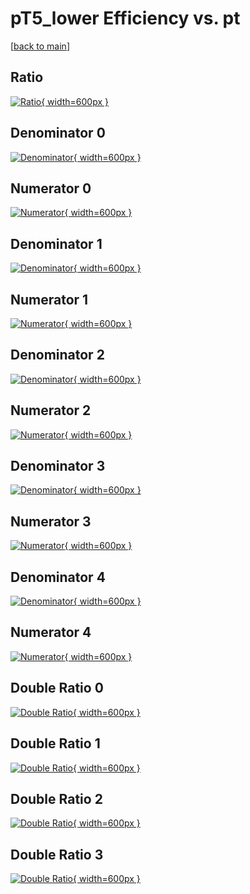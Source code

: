 # pT5_lower Efficiency vs. pt

[[back to main](./)]



## Ratio

[![Ratio](../mtv/var/pT5_lower_loweta_11_1_eff_pt.png){ width=600px }](../mtv/var/pT5_lower_loweta_11_1_eff_pt.pdf)

## Denominator 0

[![Denominator](../mtv/den/pT5_lower_loweta_11_1_eff_pt_den0.png){ width=600px }](../mtv/den/pT5_lower_loweta_11_1_eff_pt_den0.pdf)

## Numerator 0

[![Numerator](../mtv/num/pT5_lower_loweta_11_1_eff_pt_num0.png){ width=600px }](../mtv/num/pT5_lower_loweta_11_1_eff_pt_num0.pdf)

## Denominator 1

[![Denominator](../mtv/den/pT5_lower_loweta_11_1_eff_pt_den1.png){ width=600px }](../mtv/den/pT5_lower_loweta_11_1_eff_pt_den1.pdf)

## Numerator 1

[![Numerator](../mtv/num/pT5_lower_loweta_11_1_eff_pt_num1.png){ width=600px }](../mtv/num/pT5_lower_loweta_11_1_eff_pt_num1.pdf)

## Denominator 2

[![Denominator](../mtv/den/pT5_lower_loweta_11_1_eff_pt_den2.png){ width=600px }](../mtv/den/pT5_lower_loweta_11_1_eff_pt_den2.pdf)

## Numerator 2

[![Numerator](../mtv/num/pT5_lower_loweta_11_1_eff_pt_num2.png){ width=600px }](../mtv/num/pT5_lower_loweta_11_1_eff_pt_num2.pdf)

## Denominator 3

[![Denominator](../mtv/den/pT5_lower_loweta_11_1_eff_pt_den3.png){ width=600px }](../mtv/den/pT5_lower_loweta_11_1_eff_pt_den3.pdf)

## Numerator 3

[![Numerator](../mtv/num/pT5_lower_loweta_11_1_eff_pt_num3.png){ width=600px }](../mtv/num/pT5_lower_loweta_11_1_eff_pt_num3.pdf)

## Denominator 4

[![Denominator](../mtv/den/pT5_lower_loweta_11_1_eff_pt_den4.png){ width=600px }](../mtv/den/pT5_lower_loweta_11_1_eff_pt_den4.pdf)

## Numerator 4

[![Numerator](../mtv/num/pT5_lower_loweta_11_1_eff_pt_num4.png){ width=600px }](../mtv/num/pT5_lower_loweta_11_1_eff_pt_num4.pdf)

## Double Ratio 0

[![Double Ratio](../mtv/ratio/pT5_lower_loweta_11_1_eff_pt_ratio0.png){ width=600px }](../mtv/ratio/pT5_lower_loweta_11_1_eff_pt_ratio0.pdf)

## Double Ratio 1

[![Double Ratio](../mtv/ratio/pT5_lower_loweta_11_1_eff_pt_ratio1.png){ width=600px }](../mtv/ratio/pT5_lower_loweta_11_1_eff_pt_ratio1.pdf)

## Double Ratio 2

[![Double Ratio](../mtv/ratio/pT5_lower_loweta_11_1_eff_pt_ratio2.png){ width=600px }](../mtv/ratio/pT5_lower_loweta_11_1_eff_pt_ratio2.pdf)

## Double Ratio 3

[![Double Ratio](../mtv/ratio/pT5_lower_loweta_11_1_eff_pt_ratio3.png){ width=600px }](../mtv/ratio/pT5_lower_loweta_11_1_eff_pt_ratio3.pdf)

